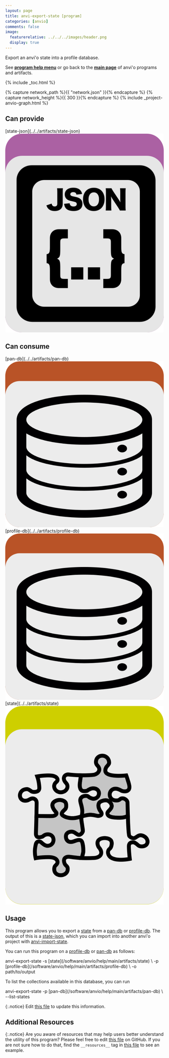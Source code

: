```yaml
---
layout: page
title: anvi-export-state [program]
categories: [anvio]
comments: false
image:
  featurerelative: ../../../images/header.png
  display: true
---
```


Export an anvi&#x27;o state into a profile database.

See **[program help menu](../../../../vignette#anvi-export-state)** or go back to the **[main page](../../)** of anvi'o programs and artifacts.


{% include _toc.html %}
<div id="svg" class="subnetwork"></div>
{% capture network_path %}{{ "network.json" }}{% endcapture %}
{% capture network_height %}{{ 300 }}{% endcapture %}
{% include _project-anvio-graph.html %}


## Can provide

<p style="text-align: left" markdown="1"><span class="artifact-p">[state-json](../../artifacts/state-json) <img src="../../images/icons/JSON.png" class="artifact-icon-mini" /></span></p>

## Can consume

<p style="text-align: left" markdown="1"><span class="artifact-r">[pan-db](../../artifacts/pan-db) <img src="../../images/icons/DB.png" class="artifact-icon-mini" /></span> <span class="artifact-r">[profile-db](../../artifacts/profile-db) <img src="../../images/icons/DB.png" class="artifact-icon-mini" /></span> <span class="artifact-r">[state](../../artifacts/state) <img src="../../images/icons/CONCEPT.png" class="artifact-icon-mini" /></span></p>

## Usage


This program allows you to export a <span class="artifact-n">[state](/software/anvio/help/main/artifacts/state)</span> from a <span class="artifact-n">[pan-db](/software/anvio/help/main/artifacts/pan-db)</span> or <span class="artifact-n">[profile-db](/software/anvio/help/main/artifacts/profile-db)</span>. The output of this is a <span class="artifact-n">[state-json](/software/anvio/help/main/artifacts/state-json)</span>, which you can import into another anvi'o project with <span class="artifact-n">[anvi-import-state](/software/anvio/help/main/programs/anvi-import-state)</span>. 

You can run this program on a <span class="artifact-n">[profile-db](/software/anvio/help/main/artifacts/profile-db)</span> or <span class="artifact-n">[pan-db](/software/anvio/help/main/artifacts/pan-db)</span> as follows: 

<div class="codeblock" markdown="1">
anvi&#45;export&#45;state &#45;s <span class="artifact&#45;n">[state](/software/anvio/help/main/artifacts/state)</span> \
                  &#45;p <span class="artifact&#45;n">[profile&#45;db](/software/anvio/help/main/artifacts/profile&#45;db)</span>  \
                  &#45;o path/to/output
</div>

To list the collections available in this database, you can run 

<div class="codeblock" markdown="1">
anvi&#45;export&#45;state &#45;p <span class="artifact&#45;n">[pan&#45;db](/software/anvio/help/main/artifacts/pan&#45;db)</span> \
                  &#45;&#45;list&#45;states
</div>


{:.notice}
Edit [this file](https://github.com/merenlab/anvio/tree/master/anvio/docs/programs/anvi-export-state.md) to update this information.


## Additional Resources



{:.notice}
Are you aware of resources that may help users better understand the utility of this program? Please feel free to edit [this file](https://github.com/merenlab/anvio/tree/master/bin/anvi-export-state) on GitHub. If you are not sure how to do that, find the `__resources__` tag in [this file](https://github.com/merenlab/anvio/blob/master/bin/anvi-interactive) to see an example.
